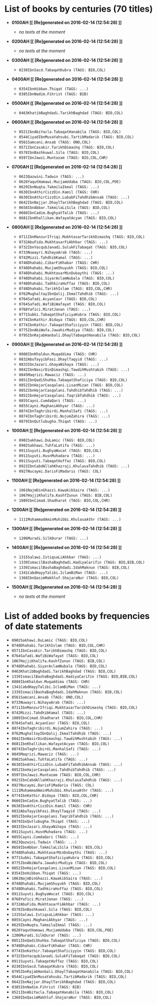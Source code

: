 # List of books by centuries (70 titles)

* **0100AH [[ [Re]generated on 2016-02-14 (12:54:28) ]]**

    * _no texts at the moment_
* **0200AH [[ [Re]generated on 2016-02-14 (12:54:28) ]]**

    * _no texts at the moment_
* **0300AH [[ [Re]generated on 2016-02-14 (12:54:28) ]]**

    * `0230IbnSacd.TabaqatKubra (TAGS: BIO,COL)`
* **0400AH [[ [Re]generated on 2016-02-14 (12:54:28) ]]**

    * `0354IbnHibban.Thiqat (TAGS: ...)`
    * `0385IbnNadim.Fihrist (TAGS: BIB)`
* **0500AH [[ [Re]generated on 2016-02-14 (12:54:28) ]]**

    * `0463KhatibBaghdadi.TarikhBaghdad (TAGS: BIO,COL)`
* **0600AH [[ [Re]generated on 2016-02-14 (12:54:28) ]]**

    * `0521IbnAbiYacla.TabaqatHanabila (TAGS: BIO,COL)`
    * `0544CiyadIbnMusaYahsubi.TartibMadarik (TAGS: BIO,COL)`
    * `0561Samcani.Ansab (TAGS: ONO,COL)`
    * `0571IbnCasakir.TarikhDimashq (TAGS: BIO,COL)`
    * `0578IbnBashkuwal.Sila (TAGS: BIO,COL)`
    * `0597IbnJawzi.Muntazam (TAGS: BIO,COL,CHR)`
* **0700AH [[ [Re]generated on 2016-02-14 (12:54:28) ]]**

    * `0623Qazwini.Tadwin (TAGS: ...)`
    * `0626YaqutHamawi.MucjamUdaba (TAGS: BIO,COL,POE)`
    * `0629IbnNuqta.TakmilaIkmal (TAGS: ...)`
    * `0630IbnAthirCizzDin.Kamil (TAGS: CHR)`
    * `0630IbnAthirCizzDin.LubabFiTahdhibAnsab (TAGS: ...)`
    * `0642IbnNajjar.DhaylTarikhBaghdad (TAGS: BIO,COL)`
    * `0658IbnAbbar.TakmilaLiSila (TAGS: BIO,COL)`
    * `0660IbnCadim.BughyatTalib (TAGS: ...)`
    * `0681IbnKhallikan.WafayatAcyan (TAGS: BIO,COL)`
* **0800AH [[ [Re]generated on 2016-02-14 (12:54:28) ]]**

    * `0711IbnManzurIfriqi.MukhtasarTarikhDimashq (TAGS: BIO,COL)`
    * `0732AbuFida.MukhtasarFiAkhbar (TAGS: ...)`
    * `0732IbnYacqubJanadi.SulukFiTabaqat (TAGS: BIO,COL)`
    * `0733Nuwayri.NihayaArab (TAGS: ...)`
    * `0742Mizzi.TahdhibKamal (TAGS: ...)`
    * `0748Dhahabi.CibarFiKhabar (TAGS: CHR)`
    * `0748Dhahabi.MucjamShuyukh (TAGS: BIO,COL)`
    * `0748Dhahabi.MukhtasarMinDubaythi (TAGS: ...)`
    * `0748Dhahabi.SiyarAclamNubala (TAGS: BIO,COL)`
    * `0748Dhahabi.TadhkiraHuffaz (TAGS: BIO,COL)`
    * `0748Dhahabi.TarikhIslam (TAGS: BIO,COL,CHR)`
    * `0762MughaltayIbnQalij.IkmalTahdhib (TAGS: ...)`
    * `0764Safadi.AcyanCasr (TAGS: BIO,COL)`
    * `0764Safadi.WafiBiWafayat (TAGS: BIO,COL)`
    * `0768Yafici.MiratJanan (TAGS: ...)`
    * `0771Subki.TabaqatShaficiyaKubra (TAGS: BIO,COL)`
    * `0774IbnKathir.Bidaya (TAGS: BIO,COL,CHR)`
    * `0774IbnKathir.TabaqatShaficiyyin (TAGS: BIO,COL)`
    * `0775IbnAbiWafa.JawahirMudiya (TAGS: BIO,COL)`
    * `0795IbnRajabHanbali.DhaylTabaqatHanabila (TAGS: BIO,COL)`
* **0900AH [[ [Re]generated on 2016-02-14 (12:54:28) ]]**

    * `0808IbnKhaldun.Muqaddima (TAGS: CHR)`
    * `0832AbuTayyibFasi.DhaylTaqyid (TAGS: ...)`
    * `0833IbnJazari.GhayaNihaya (TAGS: ...)`
    * `0842IbnNasirDinDimashqi.TawdihMushtabih (TAGS: ...)`
    * `0845Maqrizi.Mawaciz (TAGS: ...)`
    * `0851IbnQadiShuhba.TabaqatShaficiya (TAGS: BIO,COL)`
    * `0852IbnHajarCasqalani.LisanMizan (TAGS: BIO,COL)`
    * `0852IbnHajarCasqalani.TahdhibTahdhib (TAGS: ...)`
    * `0852IbnHajarCasqalani.TaqribTahdhib (TAGS: ...)`
    * `0855Cayni.CumdaQari (TAGS: ...)`
    * `0855Cayni.MaghaniAkhyar (TAGS: ...)`
    * `0874IbnTaghribirdi.ManhalSafi (TAGS: ...)`
    * `0874IbnTaghribirdi.NujumZahira (TAGS: ...)`
    * `0879IbnQutlubugha.Thiqat (TAGS: ...)`
* **1000AH [[ [Re]generated on 2016-02-14 (12:54:28) ]]**

    * `0902Sakhawi.DuLamic (TAGS: BIO,COL)`
    * `0902Sakhawi.TuhfaLatifa (TAGS: ...)`
    * `0911Suyuti.BughyaWucat (TAGS: BIO,COL)`
    * `0911Suyuti.HusnMuhadara (TAGS: ...)`
    * `0911Suyuti.TabaqatHuffaz (TAGS: BIO,COL)`
    * `0923IbnCabdAllahKhazraji.KhulasaTahdhib (TAGS: ...)`
    * `0927Nucaymi.DarisFiMadaris (TAGS: COL)`
* **1100AH [[ [Re]generated on 2016-02-14 (12:54:28) ]]**

    * `1061NajmDinGhazzi.KawakibSaira (TAGS: ...)`
    * `1067HajjiKhalifa.KashfZunun (TAGS: BIB,COL)`
    * `1089IbnCimad.Shadharat (TAGS: BIO,COL,CHR)`
* **1200AH [[ [Re]generated on 2016-02-14 (12:54:28) ]]**

    * `1111MuhammadAminMuhibbi.KhulasaAthr (TAGS: ...)`
* **1300AH [[ [Re]generated on 2016-02-14 (12:54:28) ]]**

    * `1206Muradi.SilkDurar (TAGS: ...)`
* **1400AH [[ [Re]generated on 2016-02-14 (12:54:28) ]]**

    * `1315Salawi.IstiqsaLiAhkbar (TAGS: ...)`
    * `1339IsmacilBashaBaghdadi.HadiyaCarifin (TAGS: BIO,BIB,COL)`
    * `1339IsmacilBashaBaghdadi.IdahMaknun (TAGS: BIB,COL)`
    * `1341CabdHayyTalibi.IclamBiMan (TAGS: ...)`
    * `1360IbnQasimMakhluf.ShajaraNur (TAGS: BIO,COL)`
* **1500AH [[ [Re]generated on 2016-02-14 (12:54:28) ]]**

    * _no texts at the moment_



# List of added books by frequencies of date statements

* `0902Sakhawi.DuLamic (TAGS: BIO,COL)`
* `0748Dhahabi.TarikhIslam (TAGS: BIO,COL,CHR)`
* `0571IbnCasakir.TarikhDimashq (TAGS: BIO,COL)`
* `0764Safadi.WafiBiWafayat (TAGS: BIO,COL)`
* `1067HajjiKhalifa.KashfZunun (TAGS: BIB,COL)`
* `0748Dhahabi.SiyarAclamNubala (TAGS: BIO,COL)`
* `0463KhatibBaghdadi.TarikhBaghdad (TAGS: BIO,COL)`
* `1339IsmacilBashaBaghdadi.HadiyaCarifin (TAGS: BIO,BIB,COL)`
* `0808IbnKhaldun.Muqaddima (TAGS: CHR)`
* `1341CabdHayyTalibi.IclamBiMan (TAGS: ...)`
* `1339IsmacilBashaBaghdadi.IdahMaknun (TAGS: BIB,COL)`
* `0561Samcani.Ansab (TAGS: ONO,COL)`
* `0733Nuwayri.NihayaArab (TAGS: ...)`
* `0711IbnManzurIfriqi.MukhtasarTarikhDimashq (TAGS: BIO,COL)`
* `0742Mizzi.TahdhibKamal (TAGS: ...)`
* `1089IbnCimad.Shadharat (TAGS: BIO,COL,CHR)`
* `0764Safadi.AcyanCasr (TAGS: BIO,COL)`
* `0874IbnTaghribirdi.NujumZahira (TAGS: ...)`
* `0762MughaltayIbnQalij.IkmalTahdhib (TAGS: ...)`
* `0842IbnNasirDinDimashqi.TawdihMushtabih (TAGS: ...)`
* `0681IbnKhallikan.WafayatAcyan (TAGS: BIO,COL)`
* `0874IbnTaghribirdi.ManhalSafi (TAGS: ...)`
* `0845Maqrizi.Mawaciz (TAGS: ...)`
* `0902Sakhawi.TuhfaLatifa (TAGS: ...)`
* `0630IbnAthirCizzDin.LubabFiTahdhibAnsab (TAGS: ...)`
* `0852IbnHajarCasqalani.TahdhibTahdhib (TAGS: ...)`
* `0597IbnJawzi.Muntazam (TAGS: BIO,COL,CHR)`
* `0923IbnCabdAllahKhazraji.KhulasaTahdhib (TAGS: ...)`
* `0927Nucaymi.DarisFiMadaris (TAGS: COL)`
* `1111MuhammadAminMuhibbi.KhulasaAthr (TAGS: ...)`
* `0774IbnKathir.Bidaya (TAGS: BIO,COL,CHR)`
* `0660IbnCadim.BughyatTalib (TAGS: ...)`
* `0630IbnAthirCizzDin.Kamil (TAGS: CHR)`
* `0832AbuTayyibFasi.DhaylTaqyid (TAGS: ...)`
* `0852IbnHajarCasqalani.TaqribTahdhib (TAGS: ...)`
* `0879IbnQutlubugha.Thiqat (TAGS: ...)`
* `0833IbnJazari.GhayaNihaya (TAGS: ...)`
* `0911Suyuti.HusnMuhadara (TAGS: ...)`
* `0855Cayni.CumdaQari (TAGS: ...)`
* `0623Qazwini.Tadwin (TAGS: ...)`
* `0658IbnAbbar.TakmilaLiSila (TAGS: BIO,COL)`
* `0748Dhahabi.MukhtasarMinDubaythi (TAGS: ...)`
* `0771Subki.TabaqatShaficiyaKubra (TAGS: BIO,COL)`
* `0775IbnAbiWafa.JawahirMudiya (TAGS: BIO,COL)`
* `0852IbnHajarCasqalani.LisanMizan (TAGS: BIO,COL)`
* `0354IbnHibban.Thiqat (TAGS: ...)`
* `1061NajmDinGhazzi.KawakibSaira (TAGS: ...)`
* `0748Dhahabi.MucjamShuyukh (TAGS: BIO,COL)`
* `0748Dhahabi.TadhkiraHuffaz (TAGS: BIO,COL)`
* `0911Suyuti.BughyaWucat (TAGS: BIO,COL)`
* `0768Yafici.MiratJanan (TAGS: ...)`
* `0732AbuFida.MukhtasarFiAkhbar (TAGS: ...)`
* `0578IbnBashkuwal.Sila (TAGS: BIO,COL)`
* `1315Salawi.IstiqsaLiAhkbar (TAGS: ...)`
* `0855Cayni.MaghaniAkhyar (TAGS: ...)`
* `0629IbnNuqta.TakmilaIkmal (TAGS: ...)`
* `0626YaqutHamawi.MucjamUdaba (TAGS: BIO,COL,POE)`
* `1206Muradi.SilkDurar (TAGS: ...)`
* `0851IbnQadiShuhba.TabaqatShaficiya (TAGS: BIO,COL)`
* `0748Dhahabi.CibarFiKhabar (TAGS: CHR)`
* `0774IbnKathir.TabaqatShaficiyyin (TAGS: BIO,COL)`
* `0732IbnYacqubJanadi.SulukFiTabaqat (TAGS: BIO,COL)`
* `0911Suyuti.TabaqatHuffaz (TAGS: BIO,COL)`
* `0230IbnSacd.TabaqatKubra (TAGS: BIO,COL)`
* `0795IbnRajabHanbali.DhaylTabaqatHanabila (TAGS: BIO,COL)`
* `0544CiyadIbnMusaYahsubi.TartibMadarik (TAGS: BIO,COL)`
* `0642IbnNajjar.DhaylTarikhBaghdad (TAGS: BIO,COL)`
* `0385IbnNadim.Fihrist (TAGS: BIB)`
* `0521IbnAbiYacla.TabaqatHanabila (TAGS: BIO,COL)`
* `1360IbnQasimMakhluf.ShajaraNur (TAGS: BIO,COL)`
